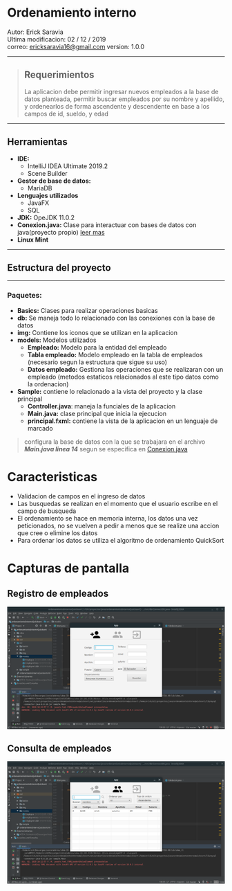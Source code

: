 # **Ordenamiento interno**

Autor: Erick Saravia <br>
Ultima modificacion: 02 / 12 / 2019 <br>
correo: ericksaravia16@gmail.com
version: 1.0.0
***
> ## **Requerimientos**
> La aplicacion debe permitir ingresar nuevos empleados a la base de datos planteada, permitir buscar empleados por su nombre y apellido, y ordenearlos de forma ascendente y descendente en base a los campos de id, sueldo, y edad

***
## **Herramientas** 
- **IDE:** 
    - IntelliJ IDEA Ultimate 2019.2
    - Scene Builder
- **Gestor de base de datos:**
    - MariaDB
- **Lenguajes utilizados**
    - JavaFX
    - SQL
- **JDK:** OpeJDK 11.0.2
- **Conexion.java:** Clase para interactuar con bases de datos con java(proyecto propio) [leer mas](https://github.com/erickjosue8916/proyectos/edit/master/java/GestionDB/README.md)
- **Linux Mint**
---
## **Estructura del proyecto**
---
### **Paquetes:**
- **Basics:** Clases para realizar operaciones basicas
- **db:** Se maneja todo lo relacionado con las conexiones con la base de datos
- **img:** Contiene los iconos que se utilizan en la aplicacion
- **models:** Modelos utilizados 
    - **Empleado:** Modelo para la entidad del empleado 
    - **Tabla empleado:**  Modelo empleado en la tabla de empleados (necesario segun la estructura que sigue su uso)
    - **Datos empleado:** Gestiona las operaciones que se realizaran con un empleado (metodos estaticos relacionados al este tipo datos como la ordenacion)
- **Sample:** contiene lo relacionado a la vista del proyecto y la clase principal
    - **Controller.java**: maneja la funciales de la aplicacion
    - **Main.java:** clase principal que inicia la ejecucion
    - **principal.fxml:** contiene la vista de la aplicacion en un lenguaje de marcado

> configura la base de datos con la que se trabajara en el archivo ***Main.java linea 14*** segun se especifica en [Conexion.java](https://github.com/erickjosue8916/proyectos/edit/master/java/GestionDB/README.md)

# **Caracteristicas**
- Validacion de campos en el ingreso de datos
- Las busquedas se realizan en el momento que el usuario escribe en el campo de busqueda
- El ordenamiento se hace en memoria interna, los datos una vez peticionados, no se vuelven a pedir a 
menos que se realize una accion que cree o elimine los datos 
- Para ordenar los datos se utiliza el algoritmo de ordenamiento QuickSort

# **Capturas de pantalla**
## **Registro de empleados**
 
![login](capturas/ingresoEmpleados.png)

## **Consulta de empleados**

![login](capturas/vistaRegistros.png)
